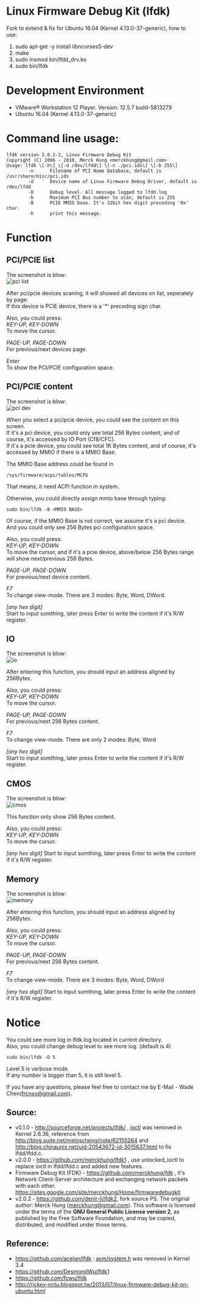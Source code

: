 # Linux Firmware Debug Kit (lfdk)

Fork to extend & fix for Ubuntu 16.04 (Kernel 4.13.0-37-generic), how to use:

1. sudo apt-get -y install libncurses5-dev
2. make
3. sudo insmod bin/lfdd_drv.ko
4. sudo bin/lfdk

# Development Environment
* VMware® Workstation 12 Player. Version: 12.5.7 build-5813279
* Ubuntu 16.04 (Kernel 4.13.0-37-generic)

# Command line usage:

```
lfdk version 2.0.2-1, Linux Firmware Debug Kit
Copyright (C) 2006 - 2010, Merck Hung <merckhung@gmail.com>
Usage: lfdk \[-h\] \[-d /dev/lfdd\] \[-n ./pci.ids\] \[-b 255\]
        -n      Filename of PCI Name Database, default is /usr/share/misc/pci.ids
        -d      Device name of Linux Firmware Debug Driver, default is /dev/lfdd
        -D      Debug level. All message logged to lfdd.log
        -b      Maximum PCI Bus number to scan, default is 255
        -B      PCIE MMIO base. It's 32bit hex digit preceding '0x' char.
        -h      print this message.
```

# Function

## PCI/PCIE list
The screenshot is blow:  
![pci list](doc_res/pci_list.png)

After pci/pcie devices scaning, it will showed all devices on list, 
  seperately by page.  
If this device is PCIE device, there is a '\*' preceding sign char.

Also, you could press:  
*KEY-UP, KEY-DOWN*  
  To move the cursor.

*PAGE-UP, PAGE-DOWN*  
  For previous/next devices page.

*Enter*  
  To show the PCI/PCIE configuration space.

## PCI/PCIE content
The screenshot is blow:  
![pci dev](doc_res/pci_dev.png)

When you select a pci/pcie device, you could see the content on this screen.  
If it's a pci device, you could only see total 256 Bytes content, 
  and of course, it's accessed by IO Port (Cf8/CFC).  
If it's a pcie device, you could see total 1K Bytes content, 
  and of course, it's accessed by MMIO if there is a MMIO Base.

The MMIO Base address could be found in 
```
/sys/firmware/acpi/tables/MCFG
```
That means, it need ACPI function in system.

Otherwise, you could directly assign mmio base through typing:
```
sudo bin/lfdk -B <MMIO BASE>
```

Of course, if the MMIO Base is not correct, we assume it's a pci device.  
And you could only see 256 Bytes pci configuration space.

Also, you could press:  
*KEY-UP, KEY-DOWN*  
  To move the cursor, and if it's a pcie device, above/below 256 Bytes range will show next/previous 256 Bytes.

*PAGE-UP, PAGE-DOWN*  
  For previous/next device content.

*F7*  
  To change view-mode. There are 3 modes: Byte, Word, DWord.

*\[any hex digit\]*  
  Start to input somthing, later press Enter to write the content if it's R/W register.


## IO
The screenshot is blow:  
![io](doc_res/io.png)

After entering this function, you should input an address aligned by 256Bytes.

Also, you could press:  
*KEY-UP, KEY-DOWN*  
  To move the cursor. 

*PAGE-UP, PAGE-DOWN*  
  For previous/next 256 Bytes content.

*F7*  
  To change view-mode. There are only 2 modes: Byte, Word

*\[any hex digit\]*  
  Start to input somthing, later press Enter to write the content if it's R/W register.


## CMOS
The screenshot is blow:  
![cmos](doc_res/cmos.png)

This function only show 256 Bytes content.

Also, you could press:  
*KEY-UP, KEY-DOWN*  
  To move the cursor. 

*\[any hex digit\]*
  Start to input somthing, later press Enter to write the content if it's R/W register.

## Memory
The screenshot is blow:  
![memory](doc_res/memory.png)

After entering this function, you should input an address aligned by 256Bytes.

Also, you could press:  
*KEY-UP, KEY-DOWN*  
  To move the cursor. 

*PAGE-UP, PAGE-DOWN*  
  For previous/next 256 Bytes content.

*F7*  
  To change view-mode. There are 3 modes: Byte, Word, DWord

*\[any hex digit\]*
  Start to input somthing, later press Enter to write the content if it's R/W register.

# Notice
You could see more log in lfdk.log located in current directory.  
Also, you could change debug level to see more log. (default is 4)

```
sudo bin/lfdk -D 5
```

Level 5 is verbose mode.  
If any number is bigger than 5, it is still level 5.

If you have any questions, please feel free to contact me by E-Mail - Wade Chen(<frcnxv@gmail.com>).


## Source:
* v0.1.0 - <http://sourceforge.net/projects/lfdk/> ,  [ioctl](https://git.kernel.org/cgit/linux/kernel/git/torvalds/linux.git/commit/?id=b19dd42faf413b4705d4adb38521e82d73fa4249 "Kernel 2.6.36") was removed in Kernel 2.6.36, reference from <http://blog.xuite.net/meloscheng/note/62155264> and <http://blog.chinaunix.net/uid-20543672-id-3015637.html> to fix lfdd/lfdd.c.
* v2.0.0 - <https://github.com/merckhung/lfdk1> , use unlocked_ioctl to replace ioctl in lfdd/lfdd.c and added new features.
* Firmware Debug Kit (FDK) - <https://github.com/merckhung/fdk> , it's Network Client-Server architecture and exchanging network packets with each other. <https://sites.google.com/site/merckhung/Home/firmwaredebugkit>
* v2.0.2 - <https://github.com/denir-li/lfdk2>, fork source
PS. The original author: Merck Hung (<merckhung@gmail.com>). This software is licensed under the terms of the **GNU General Public License version 2**, as published by the Free Software Foundation, and may be copied, distributed, and modified under those terms.

## Reference:
* <https://github.com/acelan/lfdk> : [asm/system.h](https://git.kernel.org/cgit/linux/kernel/git/torvalds/linux.git/commit/?id=f05e798ad4c09255f590f5b2c00a7ca6c172f983 "Kernel 3.4") was removed in Kernel 3.4
* <https://github.com/DesmondWu/lfdk1>
* <https://github.com/fcwu/lfdk>
* <http://rickey-nctu.blogspot.tw/2013/07/linux-firmware-debug-kit-on-ubuntu.html>
